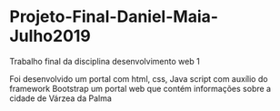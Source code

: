 # Projeto-Final-Daniel-Maia-Julho2019
Trabalho final da disciplina desenvolvimento web 1

Foi desenvolvido um portal com html, css, Java script com auxílio do framework Bootstrap um portal web que contém informações sobre a cidade de Várzea da Palma
